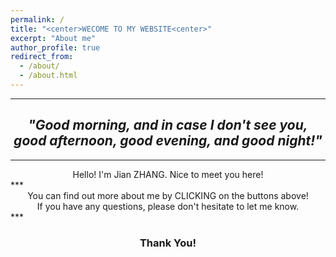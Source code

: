 ```yaml
---
permalink: /
title: "<center>WECOME TO MY WEBSITE<center>"
excerpt: "About me"
author_profile: true
redirect_from:
  - /about/
  - /about.html
---
```





***
## _<center>"Good morning, and in case I don't see you, good afternoon, good evening, and good night!"</center>_ ##               
***

<center>Hello! I'm Jian ZHANG. Nice to meet you here!</center>  
***    
<center>You can find out more about me by CLICKING on the buttons above!</center>
<center>If you have any questions, please don't hesitate to let me know.  </center>   
***        





### <center>Thank You!</center> ###
